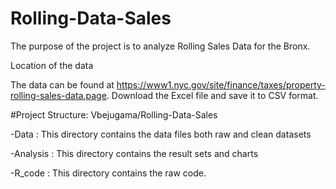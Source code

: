 # Rolling-Data-Sales

The purpose of the project is to analyze Rolling Sales Data for the Bronx.

Location of the data

The data can be found at https://www1.nyc.gov/site/finance/taxes/property-rolling-sales-data.page. Download the Excel file and save it to CSV format.


#Project Structure:
Vbejugama/Rolling-Data-Sales

-Data     : This directory contains the data files both raw and clean datasets

-Analysis : This directory contains the result sets and charts

-R_code   : This directory contains the raw code.
